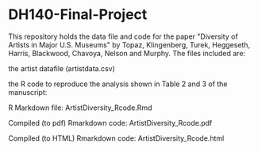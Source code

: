 # DH140-Final-Project

This repository holds the data file and code for the paper "Diversity of Artists in Major U.S. Museums" by Topaz, Klingenberg, Turek, Heggeseth, Harris, Blackwood, Chavoya, Nelson and Murphy. The files included are:

the artist datafile (artistdata.csv)

the R code to reproduce the analysis shown in Table 2 and 3 of the manuscript:

R Markdown file: ArtistDiversity_Rcode.Rmd

Compiled (to pdf) Rmarkdown code: ArtistDiversity_Rcode.pdf

Compiled (to HTML) Rmarkdown code: ArtistDiversity_Rcode.html
